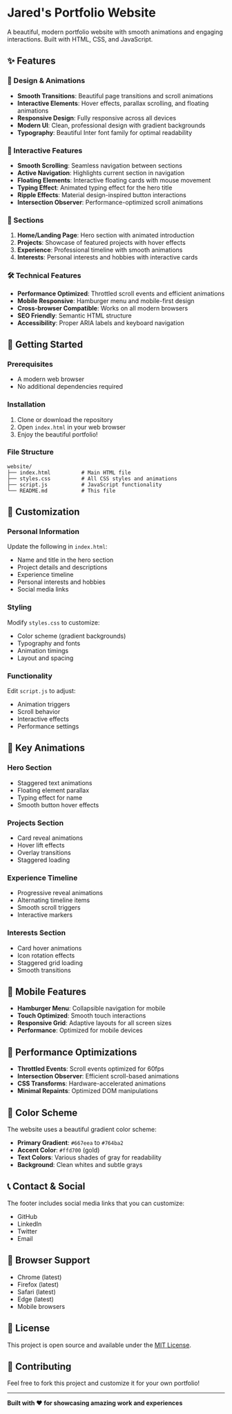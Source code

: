 # Jared's Portfolio Website

A beautiful, modern portfolio website with smooth animations and engaging interactions. Built with HTML, CSS, and JavaScript.

## ✨ Features

### 🎨 Design & Animations
- **Smooth Transitions**: Beautiful page transitions and scroll animations
- **Interactive Elements**: Hover effects, parallax scrolling, and floating animations
- **Responsive Design**: Fully responsive across all devices
- **Modern UI**: Clean, professional design with gradient backgrounds
- **Typography**: Beautiful Inter font family for optimal readability

### 🚀 Interactive Features
- **Smooth Scrolling**: Seamless navigation between sections
- **Active Navigation**: Highlights current section in navigation
- **Floating Elements**: Interactive floating cards with mouse movement
- **Typing Effect**: Animated typing effect for the hero title
- **Ripple Effects**: Material design-inspired button interactions
- **Intersection Observer**: Performance-optimized scroll animations

### 📱 Sections
1. **Home/Landing Page**: Hero section with animated introduction
2. **Projects**: Showcase of featured projects with hover effects
3. **Experience**: Professional timeline with smooth animations
4. **Interests**: Personal interests and hobbies with interactive cards

### 🛠 Technical Features
- **Performance Optimized**: Throttled scroll events and efficient animations
- **Mobile Responsive**: Hamburger menu and mobile-first design
- **Cross-browser Compatible**: Works on all modern browsers
- **SEO Friendly**: Semantic HTML structure
- **Accessibility**: Proper ARIA labels and keyboard navigation

## 🎯 Getting Started

### Prerequisites
- A modern web browser
- No additional dependencies required

### Installation
1. Clone or download the repository
2. Open `index.html` in your web browser
3. Enjoy the beautiful portfolio!

### File Structure
```
website/
├── index.html          # Main HTML file
├── styles.css          # All CSS styles and animations
├── script.js           # JavaScript functionality
└── README.md           # This file
```

## 🎨 Customization

### Personal Information
Update the following in `index.html`:
- Name and title in the hero section
- Project details and descriptions
- Experience timeline
- Personal interests and hobbies
- Social media links

### Styling
Modify `styles.css` to customize:
- Color scheme (gradient backgrounds)
- Typography and fonts
- Animation timings
- Layout and spacing

### Functionality
Edit `script.js` to adjust:
- Animation triggers
- Scroll behavior
- Interactive effects
- Performance settings

## 🌟 Key Animations

### Hero Section
- Staggered text animations
- Floating element parallax
- Typing effect for name
- Smooth button hover effects

### Projects Section
- Card reveal animations
- Hover lift effects
- Overlay transitions
- Staggered loading

### Experience Timeline
- Progressive reveal animations
- Alternating timeline items
- Smooth scroll triggers
- Interactive markers

### Interests Section
- Card hover animations
- Icon rotation effects
- Staggered grid loading
- Smooth transitions

## 📱 Mobile Features

- **Hamburger Menu**: Collapsible navigation for mobile
- **Touch Optimized**: Smooth touch interactions
- **Responsive Grid**: Adaptive layouts for all screen sizes
- **Performance**: Optimized for mobile devices

## 🚀 Performance Optimizations

- **Throttled Events**: Scroll events optimized for 60fps
- **Intersection Observer**: Efficient scroll-based animations
- **CSS Transforms**: Hardware-accelerated animations
- **Minimal Repaints**: Optimized DOM manipulations

## 🎨 Color Scheme

The website uses a beautiful gradient color scheme:
- **Primary Gradient**: `#667eea` to `#764ba2`
- **Accent Color**: `#ffd700` (gold)
- **Text Colors**: Various shades of gray for readability
- **Background**: Clean whites and subtle grays

## 📞 Contact & Social

The footer includes social media links that you can customize:
- GitHub
- LinkedIn
- Twitter
- Email

## 🔧 Browser Support

- Chrome (latest)
- Firefox (latest)
- Safari (latest)
- Edge (latest)
- Mobile browsers

## 📄 License

This project is open source and available under the [MIT License](LICENSE).

## 🤝 Contributing

Feel free to fork this project and customize it for your own portfolio!

---

**Built with ❤️ for showcasing amazing work and experiences**
